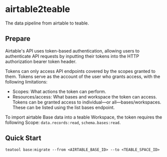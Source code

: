 # airtable2teable

The data pipeline from airtable to teable.

## Prepare

Airtable's API uses token-based authentication, allowing users to authenticate API requests by inputting their tokens
into the HTTP authorization bearer token header.

Tokens can only access API endpoints covered by the scopes granted to them. Tokens serve as the account of the user who
grants access, with the following limitations:

- Scopes: What actions the token can perform.
- Resources/access: What bases and workspace the token can access. Tokens can be granted access to individual—or
  all—bases/workspaces. These can be listed using the list bases endpoint.

To import airtable Base data into a teable Workspace, the token requires the following
Scope: `data.records:read`, `schema.bases:read`.

## Quick Start

```shell
teatool base:migrate --from <AIRTABLE_BASE_ID> --to <TEABLE_SPACE_ID>
```
